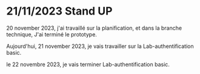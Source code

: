 # 21/11/2023 Stand UP

20 november 2023, j'ai travaillé sur la planification, et dans la branche technique, J'ai terminé le prototype.

Aujourd'hui, 21 november 2023, je vais travailler sur la Lab-authentification basic.

le 22 novembre 2023, je vais terminer Lab-authentification basic.